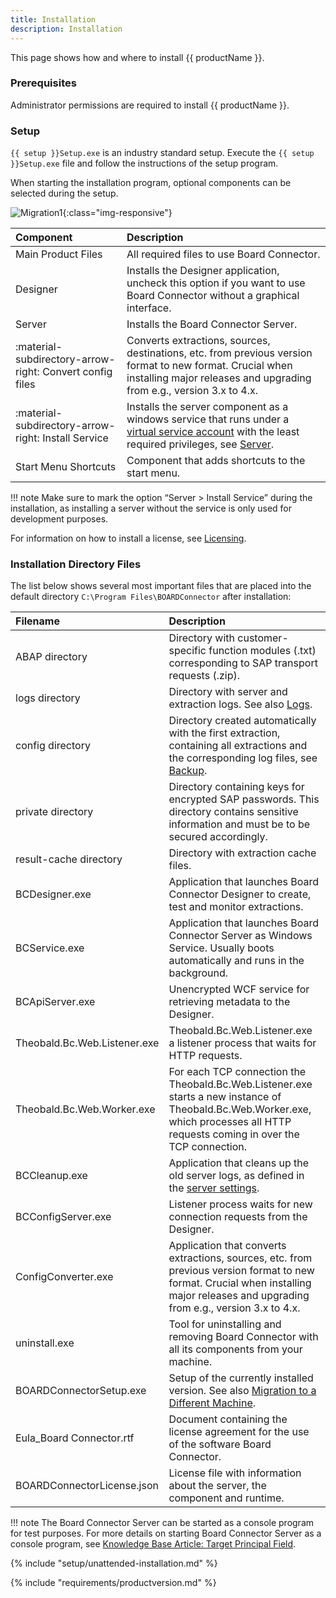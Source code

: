 ```yaml
---
title: Installation
description: Installation
---
```


This page shows how and where to install {{ productName }}. 

### Prerequisites

Administrator permissions are required to install {{ productName }}.

### Setup

`{{ setup }}Setup.exe` is an industry standard setup. 
Execute the `{{ setup }}Setup.exe` file and follow the instructions of the setup program.

When starting the installation program, optional components can be selected during the setup. 

![Migration1](../../assets/images/documentation/setup/bc/Migration_1.png){:class="img-responsive"}

|Component | Description |
|:----|:---|
|Main Product Files | All required files to use Board Connector. |
|Designer | Installs the Designer application, uncheck this option if you want to use Board Connector without a graphical interface. |
|Server | Installs the Board Connector Server. |
| :material-subdirectory-arrow-right: Convert config files | Converts extractions, sources, destinations, etc. from previous version format to new format. Crucial when installing major releases and upgrading from e.g., version 3.x to 4.x.|
|:material-subdirectory-arrow-right: Install Service| Installs the server component as a windows service that runs under a [virtual service account](https://learn.microsoft.com/en-us/windows-server/identity/ad-ds/manage/understand-service-accounts#virtual-accounts) with the least required privileges, see [Server](../server/index.md). |
|Start Menu Shortcuts |Component that adds shortcuts to the start menu.|

!!! note
    Make sure to mark the option “Server > Install Service” during the installation, as installing a server without the service is only used for development purposes.

For information on how to install a license, see [Licensing](license.md#install-the-board-connector-license).

### Installation Directory Files

The list below shows several most important files that are placed into the default directory ``C:\Program Files\BOARDConnector`` after installation:

|Filename | Description |
|:----|:---|
| ABAP directory | Directory with customer-specific function modules (.txt) corresponding to SAP transport requests (.zip).|
| logs directory| Directory with server and extraction logs. See also [Logs](../logs.md). |
| config directory | Directory created automatically with the first extraction, containing all extractions and the corresponding log files, see [Backup](update.md). |
| private directory | Directory containing keys for encrypted SAP passwords. This directory contains sensitive information and must be to be secured accordingly. |
| result-cache directory | Directory with extraction cache files. |
| BCDesigner.exe | Application that launches Board Connector Designer to create, test and monitor extractions.|
| BCService.exe | Application that launches Board Connector Server as Windows Service.  Usually boots automatically and runs in the background. |
| BCApiServer.exe| Unencrypted WCF service for retrieving metadata to the Designer.  |
| Theobald.Bc.Web.Listener.exe| Theobald.Bc.Web.Listener.exe a listener process that waits for HTTP requests. |
| Theobald.Bc.Web.Worker.exe| For each TCP connection the Theobald.Bc.Web.Listener.exe starts a new instance of Theobald.Bc.Web.Worker.exe, which processes all HTTP requests coming in over the TCP connection. |
| BCCleanup.exe| Application that cleans up the old server logs, as defined in the [server settings](../server/server-settings.md). |
| BCConfigServer.exe| Listener process waits for new connection requests from the Designer. |
| ConfigConverter.exe| Application that converts extractions, sources, etc. from previous version format to new format. Crucial when installing major releases and upgrading from e.g., version 3.x to 4.x. |
| uninstall.exe| Tool for uninstalling and removing Board Connector with all its components from your machine. |
| BOARDConnectorSetup.exe| Setup of the currently installed version. See also [Migration to a Different Machine](migration.md#migration-to-a-different-machine).|
| Eula_Board Connector.rtf | Document containing the license agreement for the use of the software Board Connector.|
| BOARDConnectorLicense.json |  License file with information about the server, the component and runtime. |


!!! note
    The Board Connector Server can be started as a console program for test purposes.
    For more details on starting Board Connector Server as a console program, see [Knowledge Base Article: Target Principal Field](../../knowledge-base/target-principal-TPN.md).

{% include "setup/unattended-installation.md" %}	

{% include "requirements/productversion.md" %}	

